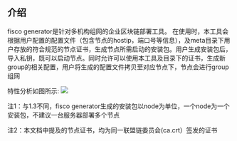 ## 介绍

fisco generator是针对多机构组网的企业区块链部署工具。 在使用时，本工具会根据用户配置的配置文件（包含节点的hostip，端口号等信息），及meta目录下用户存放的符合规范的节点证书，生成节点所需启动的安装包。用户生成安装包后，导入私钥，既可以启动节点。同时允许可以使用本工具及目录下的证书，生成新group的相关配置，用户将生成的配置文件拷贝至对应节点下，节点会进行group组网

特性分析如图所示:
![](../../images/enterprise/feature.png)

注1：与1.3不同，fisco generator生成的安装包以node为单位，一个node为一个安装包，不建议一台服务器部署多个节点

注2：本文档中提及的节点证书，均为同一联盟链委员会(ca.crt）签发的证书